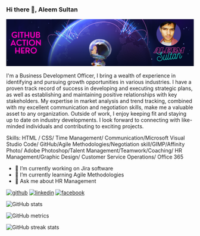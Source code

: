 ### Hi there 👋, Aleem Sultan 
![Image](https://github.com/Aleem-Reveltek/Aleem-Sultan/blob/main/1.png)

I'm a Business Development Officer, I bring a wealth of experience in identifying and pursuing growth opportunities in various industries. I have a proven track record of success in developing and executing strategic plans, as well as establishing and maintaining positive relationships with key stakeholders. My expertise in market analysis and trend tracking, combined with my excellent communication and negotiation skills, make me a valuable asset to any organization. Outside of work, I enjoy keeping fit and staying up to date on industry developments. I look forward to connecting with like-minded individuals and contributing to exciting projects.

Skills: HTML / CSS/ Time Management/ Communication/Microsoft Visual Studio Code/ GitHub/Agile Methodologies/Negotiation skill/GIMP/Affinity Photo/ Adobe Photoshop/Talent Management/Teamwork/Coaching/ HR Management/Graphic Design/ Customer Service Operations/ Office 365

- 🔭 I’m currently working on Jira software 
- 🌱 I’m currently learning Agile Methodologies 
- 💬 Ask me about HR Management 


[<img src='https://cdn.jsdelivr.net/npm/simple-icons@3.0.1/icons/github.svg' alt='github' height='40'>](https://github.com/https://github.com/Aleem-Reveltek)  [<img src='https://cdn.jsdelivr.net/npm/simple-icons@3.0.1/icons/linkedin.svg' alt='linkedin' height='40'>](https://www.linkedin.com/in/https://www.linkedin.com/in/aleem-sultan-411318255//)  [<img src='https://cdn.jsdelivr.net/npm/simple-icons@3.0.1/icons/facebook.svg' alt='facebook' height='40'>](https://www.facebook.com/https://www.facebook.com/profile.php?id=100068631894116)  

![GitHub stats](https://github-readme-stats.vercel.app/api?username=Aleem-Reveltek&show_icons=true)  

![GitHub metrics](https://metrics.lecoq.io/Aleem-Reveltek)  

![GitHub streak stats](https://streak-stats.demolab.com/?user=Aleem-Reveltek)  





